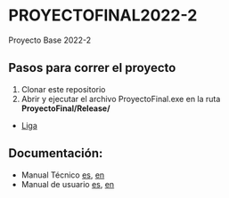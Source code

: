 # PROYECTOFINAL2022-2
Proyecto Base 2022-2


## Pasos para correr el proyecto

1. Clonar este repositorio
2. Abrir y ejecutar el archivo ProyectoFinal.exe en la ruta **ProyectoFinal/Release/**
  - [Liga](https://github.com/nestorivanmo/315618648_Proyecto_Gpo04/tree/main/ProyectoFinal/Release)


## Documentación:

- Manual Técnico [es](https://github.com/nestorivanmo/315618648_Proyecto_Gpo04/blob/main/Documentacion/315618648_MANUAL_TECNICO_GPO12.pdf), [en](https://github.com/nestorivanmo/315618648_Proyecto_Gpo04/blob/main/Documentacion/315618648_TECHNICAL_GUIDE_GPO12.pdf)
- Manual de usuario [es](https://github.com/nestorivanmo/315618648_Proyecto_Gpo04/blob/main/Documentacion/315618648_MANUAL_USUARIO_GPO12.pdf), [en](https://github.com/nestorivanmo/315618648_Proyecto_Gpo04/blob/main/Documentacion/315618648_USER_GUIDE_GPO12.pdf)
